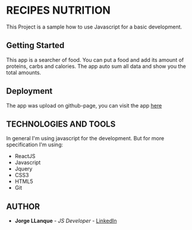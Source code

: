 # RECIPES NUTRITION
This Project is a sample how to use Javascript for a basic development.

## Getting Started
This app is a searcher of food. You can put a food and add its amount of proteins, carbs and calories. The app auto sum all data
and show you the total amounts.

## Deployment
 The app was upload on github-page, you can visit the app [here](https://jorge-llanque.github.io/Calories_Counter/)

## TECHNOLOGIES AND TOOLS
 In general I'm using javascript for the development. But for more specification I'm using:
 * ReactJS
 * Javascript
 * Jquery
 * CSS3
 * HTML5
 * Git

## AUTHOR
* **Jorge LLanque** - *JS Developer* - [LinkedIn](https://www.linkedin.com/in/jorgellanque)
